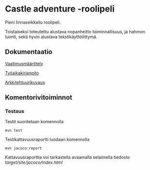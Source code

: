 # Castle adventure -roolipeli
Pieni linnaseikkailu roolipeli.

Toistaiseksi toteutettu alustava nopanheitto toiminnallisuus, ja hahmon luonti, sekä hyvin alustava tekstikäyttöliittymä.

## Dokumentaatio
[Vaatimusmäärittely](https://github.com/tramsair/ot-harjoitustyo/blob/master/dokumentaatio/vaatimusmaarittely.md)

[Työaikakirjanpito](https://github.com/tramsair/ot-harjoitustyo/blob/master/dokumentaatio/tuntikirjanpito.md)

[Arkkitehtuurikuvaus](https://github.com/tramsair/ot-harjoitustyo/blob/master/dokumentaatio/arkkitehtuuri.md)

## Komentorivitoiminnot

### Testaus

Testit suoritetaan komennolla

```
mvn test
```

Testikattavuusraportti luodaan komennolla

```
mvn jacoco:report
```

Kattavuusraporttia voi tarkastella avaamalla selaimella tiedosto _target/site/jacoco/index.html_
